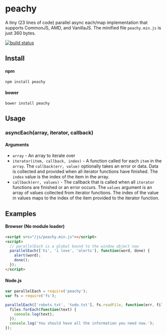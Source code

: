 peachy
======

A tiny (23 lines of code) parallel async each/map implementation that supports CommonJS, AMD, and VanillaJS. The minified file `peachy.min.js` is just 360 bytes. 
  
[![build status](https://secure.travis-ci.org/mmaelzer/peachy.png)](http://travis-ci.org/mmaelzer/peachy)

Install
-------

#### npm
```
npm install peachy
```

#### bower
```
bower install peachy
```

Usage
-----

### asyncEach(array, iterator, callback)

#### Arguments
* `array` - An array to iterate over
* `iterator(item, callback, index)` - A function called for each `item` in the `array`. The `callback(err, value)` optionally takes an error or data. Data is collected and provided when all iterator functions have finished. The `index` value is the index of the item in the array.
* `callback(err, values)` - The callback that is called when all `iterator` functions are finished or an error occurs. The `values` argument is an array of values collected from iterator functions. The index of the value in values maps to the index of the item provided to the iterator function.

Examples
--------
#### Browser (No module loader)
```html
<script src="/js/peachy.min.js"></script>
<script>
  // parallelEach is a global bound to the window object now
  parallelEach(['hi', 'i love', 'alerts'], function(word, done) {
    alert(word);
    done();
  });
</script>
```

#### Node.js
```javascript
var parallelEach = require('peachy');
var fs = require('fs');

parallelEach(['robots.txt', 'todo.txt'], fs.readFile, function(err, files) {
  files.forEach(function(text) {
    console.log(text);
  });
  console.log('You should have all the information you need now.');
});
```
